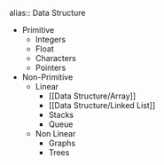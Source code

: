 alias:: Data Structure

- Primitive
	- Integers
	- Float
	- Characters
	- Pointers
- Non-Primitive
	- Linear
		- [[Data Structure/Array]]
		- [[Data Structure/Linked List]]
		- Stacks
		- Queue
	- Non Linear
		- Graphs
		- Trees